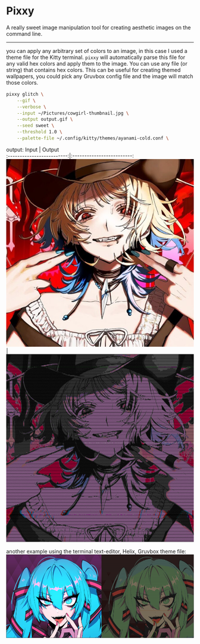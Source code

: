 # Pixxy

A really sweet image manipulation tool for creating aesthetic images on the command line.

---

you can apply any arbitrary set of colors to an image, in this case I used a theme file for the Kitty terminal.
`pixxy` will automatically parse this file for any valid hex colors and apply them to the image. You can use
any file (or string) that contains hex colors. This can be useful for creating themed wallpapers, you could pick
any Gruvbox config file and the image will match those colors.

```sh
pixxy glitch \
    --gif \
    --verbose \
    --input ~/Pictures/cowgirl-thumbnail.jpg \
    --output output.gif \
    --seed sweet \
    --threshold 1.0 \
    --palette-file ~/.config/kitty/themes/ayanami-cold.conf \
```

output:
Input | Output  
:-------------------------:|:-------------------------:
![image of cowgirl](./assets/cowgirl-thumbnail.jpg)|![image of cowgirl glitched as a gif](./assets/cowgirl-glitch.gif)

another example using the terminal text-editor, Helix, Gruvbox theme file:
![hatsune miku remixed with Gruvbox](./assets/screenshot.png)
